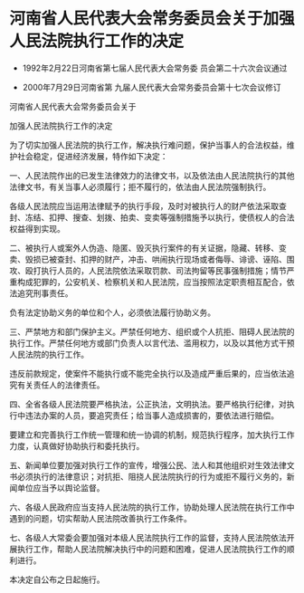 # 河南省人民代表大会常务委员会关于加强人民法院执行工作的决定

- 1992年2月22日河南省第七届人民代表大会常务委
员会第二十六次会议通过

- 2000年7月29日河南省第
九届人民代表大会常务委员会第十七次会议修订

<!-- INFO END -->

河南省人民代表大会常务委员会关于

加强人民法院执行工作的决定

为了切实加强人民法院的执行工作，解决执行难问题，保护当事人的合法权益，维护社会稳定，促进经济发展，特作如下决定：

一、人民法院作出的已发生法律效力的法律文书，以及依法由人民法院执行的其他法律文书，有关当事人必须履行；拒不履行的，依法由人民法院强制执行。

各级人民法院应当运用法律赋予的执行手段，及时对被执行人的财产依法采取查封、冻结、扣押、搜查、划拨、拍卖、变卖等强制措施予以执行，使债权人的合法权益得到实现。

二、被执行人或案外人伪造、隐匿、毁灭执行案件的有关证据，隐藏、转移、变卖、毁损已被查封、扣押的财产，冲击、哄闹执行现场或者侮辱、诽谤、诬陷、围攻、殴打执行人员的，人民法院依法采取罚款、司法拘留等民事强制措施；情节严重构成犯罪的，公安机关、检察机关和人民法院，应当按照法定职责相互配合，依法追究刑事责任。

负有法定协助义务的单位和个人，必须依法履行协助义务。

三、严禁地方和部门保护主义。严禁任何地方、组织或个人抗拒、阻碍人民法院的执行工作。严禁任何地方或部门负责人以言代法、滥用权力，以及以其他方式干预人民法院的执行工作。

违反前款规定，使案件不能执行或不能完全执行以及造成严重后果的，应当依法追究有关责任人的法律责任。

四、全省各级人民法院要严格执法，公正执法，文明执法。要严格执行纪律，对执行中违法办案的人员，要追究责任；给当事人造成损害的，要依法进行赔偿。

要建立和完善执行工作统一管理和统一协调的机制，规范执行程序，加大执行工作力度，认真做好协助执行和委托执行。

五、新闻单位要加强对执行工作的宣传，增强公民、法人和其他组织对生效法律文书必须执行的法律意识；对抗拒、阻挠人民法院执行的行为或拒不履行义务的，新闻单位应当予以舆论监督。

六、各级人民政府应当支持人民法院的执行工作，协助处理人民法院在执行工作中遇到的问题，切实帮助人民法院改善执行工作条件。

七、各级人大常委会要加强对本级人民法院执行工作的监督，支持人民法院依法开展执行工作，帮助人民法院解决执行中的问题和困难，促进人民法院执行工作的顺利进行。

本决定自公布之日起施行。
